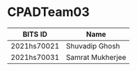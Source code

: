# CPADTeam03 
BITS ID     | Name       
----------  | -----        
2021hs70021 | Shuvadip Ghosh 
2021hs70031 | Samrat Mukherjee 